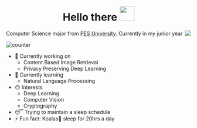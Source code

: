 <h1 align="Center"> Hello there <img src="https://media.giphy.com/media/WUlplcMpOCEmTGBtBW/giphy.gif" width="40px"></h1>

<img align="right" src="https://tenor.com/view/hi-fox-cute-gif-9313641.gif">

Computer Science major from [PES University](https://www.pes.edu/). Currently in my junior year

![counter](https://enhieqesr7cq9kr.m.pipedream.net)

- 🔭 Currently working on
    - Content Based Image Retrieval 
    - Privacy Preserving Deep Learning
- 🌱 Currently learning
    - Natural Language Processing 
- 🙃 Interests
    - Deep Learning
    - Computer Vision
    - Cryptography 
- 😴 Trying to maintain a sleep schedule 
- ⚡ Fun fact: Koalas🐨 sleep for 20hrs a day

<!--
To set up the profile counter thing go to https://pipedream.com/ and set up this workflow https://pipedream.com/@/p_G6CNmN/edit?copy=true
-->

